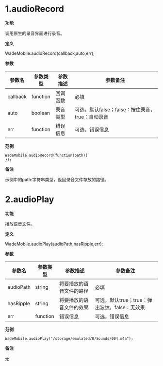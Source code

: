 # 1.audioRecord

**功能**

调用原生的录音界面进行录音。



**定义**

WadeMobile.audioRecord(callback,auto,err);



**参数**

| 参数名   | 参数类型 | 参数描述 | 参数备注                               |
| -------- | -------- | -------- | --------------------------------- |
| callback | function | 回调函数 | 必填                               |
| auto     | boolean  | 录音类型 | 可选，默认false；false：按住录音，true：自动录音 |
| err      | function | 错误信息 | 可选，错误信息                     |



**范例**

```
WadeMobile.audioRecord(function(path){
});
```



**备注**

示例中的path:字符串类型，返回录音文件存放的路径。



# 2.audioPlay

**功能**

播放语音文件。



**定义**

WadeMobile.audioPlay(audioPath,hasRipple,err);



**参数**

| 参数名    | 参数类型 | 参数描述                 | 参数备注                |
| --------- | -------- | -------------------- | ---------------------- |
| audioPath | string   | 将要播放的语音文件的路径 | 必填                    |
| hasRipple | string   | 将要播放的语音文件的效果 | 可选，默认true；true：弹出波纹，false：无效果 |
| err       | function | 错误信息              | 可选，错误信息            |



**范例**

```
WadeMobile.audioPlay("/storage/emulated/0/Sounds/004.m4a");
```



**备注**

无